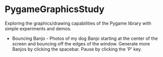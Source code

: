 # PygameGraphicsStudy

Exploring the graphics/drawing capabilities of the Pygame library with simple experiments and demos.

* Bouncing Banjo - Photos of my dog Banjo starting at the center of the screen and bouncing off the edges of the window. Generate more Banjos by clicking the spacebar. Pause by clicking the 'P' key.

